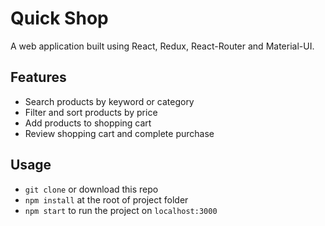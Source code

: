 # Quick Shop
A web application built using React, Redux, React-Router and Material-UI.

## Features

- Search products by keyword or category
- Filter and sort products by price
- Add products to shopping cart
- Review shopping cart and complete purchase

## Usage

- `git clone` or download this repo
- `npm install` at the root of project folder
- `npm start` to run the project on `localhost:3000`
